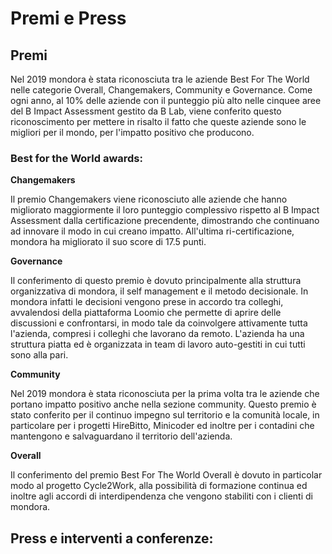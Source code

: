 # Premi e Press

## Premi

Nel 2019 mondora è stata riconosciuta tra le aziende Best For The World nelle categorie Overall, Changemakers, Community e Governance. Come ogni anno, al 10% delle aziende con il punteggio più alto nelle cinquee aree del B Impact Assessment gestito da B Lab, viene conferito questo riconoscimento per mettere in risalto il fatto che queste aziende sono le migliori per il mondo, per l'impatto positivo che producono.

### Best for the World awards:

**Changemakers** 

Il premio Changemakers viene riconosciuto alle aziende che hanno migliorato maggiormente il loro punteggio complessivo rispetto al B Impact Assessment dalla certificazione precendente, dimostrando che continuano ad innovare il modo in cui creano impatto. All'ultima ri-certificazione, mondora ha migliorato il suo score di 17.5 punti. 

**Governance**

Il conferimento di questo premio è dovuto principalmente alla struttura organizzativa di mondora, il self management e il metodo decisionale. In mondora infatti le decisioni vengono prese in accordo tra colleghi, avvalendosi della piattaforma Loomio che permette di aprire delle discussioni e confrontarsi, in modo tale da coinvolgere attivamente tutta l'azienda, compresi i colleghi che lavorano da remoto. L'azienda ha una struttura piatta ed è organizzata in team di lavoro auto-gestiti in cui tutti sono alla pari. 

**Community**

Nel 2019 mondora è stata riconosciuta per la prima volta tra le aziende che portano impatto positivo anche nella sezione community. Questo premio è stato conferito per il continuo impegno sul territorio e la comunità locale, in particolare per i progetti HireBitto, Minicoder ed inoltre per i contadini che mantengono e salvaguardano il territorio dell'azienda. 

**Overall**

Il conferimento del premio Best For The World Overall è dovuto in particolar modo al progetto Cycle2Work, alla possibilità di formazione continua ed inoltre agli accordi di interdipendenza che vengono stabiliti con i clienti di mondora.


## Press e interventi a conferenze:

